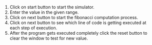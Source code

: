 1. Click on start button to start the simulator.</br>
2. Enter the value in the given range.</br>
3. Click on next button to start the fibonacci computation process.</br>
4. Click on next button to see which line of code is getting executed at each step of execution.</br>
5. After the program gets executed completely click the reset button to clear the window to test for new value.</br>
